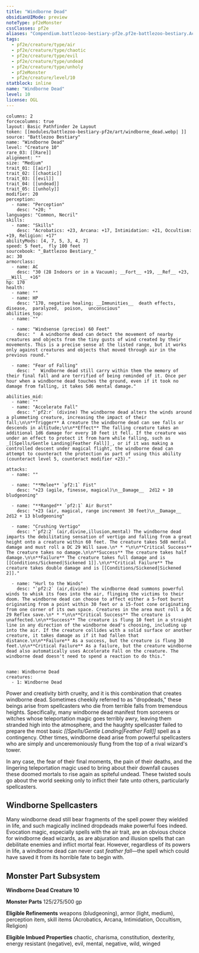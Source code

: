 ```yaml
---
title: "Windborne Dead"
obsidianUIMode: preview
noteType: pf2eMonster
cssClasses: pf2e
aliases: "Compendium.battlezoo-bestiary-pf2e.pf2e-battlezoo-bestiary.Actor.nE8oSSKPn4yE8UV4" 
tags:
  - pf2e/creature/type/air
  - pf2e/creature/type/chaotic
  - pf2e/creature/type/evil
  - pf2e/creature/type/undead
  - pf2e/creature/type/unholy
  - pf2eMonster
  - pf2e/creature/level/10
statblock: inline
name: "Windborne Dead"
level: 10
license: OGL
---
```


```statblock
columns: 2
forcecolumns: true
layout: Basic Pathfinder 2e Layout
token: [[modules/battlezoo-bestiary-pf2e/art/windborne_dead.webp| ]]
source: "Battlezoo Bestiary"
name: "Windborne Dead"
level: "Creature 10"
rare_03: [[Rare]]
alignment: ""
size: "Medium"
trait_01: [[air]]
trait_02: [[chaotic]]
trait_03: [[evil]]
trait_04: [[undead]]
trait_05: [[unholy]]
modifier: 20
perception:
  - name: "Perception"
    desc: "+20; "
languages: "Common, Necril"
skills:
  - name: "Skills"
    desc: "Acrobatics: +23, Arcana: +17, Intimidation: +21, Occultism: +19, Religion: +17"
abilityMods: [4, 7, 5, 3, 4, 7]
speed: 5 feet,  fly 100 feet
sourcebook: "_Battlezoo Bestiary_"
ac: 30
armorclass:
  - name: AC
    desc: "30 (28 Indoors or in a Vacuum); __Fort__ +19, __Ref__ +23, __Will__ +16"
hp: 170
health:
  - name: ""
  - name: HP
    desc: "170, negative healing; __Immunities__  death effects,  disease,  paralyzed,  poison,  unconscious"
abilities_top:
  - name: ""

  - name: "Windsense (precise) 60 Feet"
    desc: "  A windborne dead can detect the movement of nearby creatures and objects from the tiny gusts of wind created by their movements. This is a precise sense at the listed range, but it works only against creatures and objects that moved through air in the previous round."

  - name: "Fear of Falling"
    desc: "  Windborne dead still carry within them the memory of their final fall and are terrified of being reminded of it. Once per hour when a windborne dead touches the ground, even if it took no damage from falling, it takes 5d6 mental damage."

abilities_mid:
  - name: ""
  - name: "Accelerate Fall"
    desc: "`pf2:r` (divine) The windborne dead alters the winds around a plummeting creature, increasing the impact of their fall;\n\n**Trigger** A creature the windborne dead can see falls or descends in altitude;\n\n**Effect** The falling creature takes an additional 1d6 damage for every 10 feet it fell. If the creature was under an effect to protect it from harm while falling, such as _[[Spells/Gentle Landing|Feather Fall]]_, or if it was making a controlled descent under magical flight, the windborne dead can attempt to counteract the protection as part of using this ability (counteract level 5, counteract modifier +23)."

attacks:
  - name: ""

  - name: "**Melee** `pf2:1` Fist"
    desc: "+23 (agile, finesse, magical)\n__Damage__  2d12 + 10 bludgeoning"

  - name: "**Ranged** `pf2:1` Air Burst"
    desc: "+23 (air, magical, range increment 30 feet)\n__Damage__  2d12 + 13 bludgeoning"

  - name: "Crushing Vertigo"
    desc: "`pf2:2` (air,divine,illusion,mental) The windborne dead imparts the debilitating sensation of vertigo and falling from a great height onto a creature within 60 feet. The creature takes 5d8 mental damage and must roll a DC 29 Will save.\n* * *\n\n**Critical Success** The creature takes no damage.\n\n**Success** The creature takes half damage.\n\n**Failure** The creature takes full damage and is [[Conditions/Sickened|Sickened 1]].\n\n**Critical Failure** The creature takes double damage and is [[Conditions/Sickened|Sickened 2]]."

  - name: "Hurl to the Winds"
    desc: "`pf2:2` (air,divine) The windborne dead summons powerful winds to whisk its foes into the air, flinging the victims to their doom. The windborne dead can choose to affect either a 5-foot burst originating from a point within 30 feet or a 15-foot cone originating from one corner of its own space. Creatures in the area must roll a DC 29 Reflex save.\n* * *\n\n**Critical Success** The creature is unaffected.\n\n**Success** The creature is flung 10 feet in a straight line in any direction of the windborne dead's choosing, including up into the air. If the creature collides with a solid surface or another creature, it takes damage as if it had fallen that distance.\n\n**Failure** As a success, but the creature is flung 30 feet.\n\n**Critical Failure** As a failure, but the creature windborne dead also automatically uses Accelerate Fall on the creature. The windborne dead doesn't need to spend a reaction to do this."
 
```

```encounter-table
name: Windborne Dead
creatures:
  - 1: Windborne Dead
```



Power and creativity birth cruelty, and it is this combination that creates windborne dead. Sometimes cheekily referred to as "dropdeads," these beings arise from spellcasters who die from terrible falls from tremendous heights. Specifically, many windborne dead manifest from sorcerers or witches whose teleportation magic goes terribly awry, leaving them stranded high into the atmosphere, and the haughty spellcaster failed to prepare the most basic _[[Spells/Gentle Landing|Feather Fall]]_ spell as a contingency. Other times, windborne dead arise from powerful spellcasters who are simply and unceremoniously flung from the top of a rival wizard's tower.

In any case, the fear of their final moments, the pain of their deaths, and the lingering teleportation magic used to bring about their downfall causes these doomed mortals to rise again as spiteful undead. These twisted souls go about the world seeking only to inflict their fate unto others, particularly spellcasters.

## Windborne Spellcasters

Many windborne dead still bear fragments of the spell power they wielded in life, and such magically inclined dropdeads make powerful foes indeed. Evocation magic, especially spells with the air trait, are an obvious choice for windborne dead wizards, as are abjuration and illusion spells that can debilitate enemies and inflict mortal fear. However, regardless of its powers in life, a windborne dead can never cast _feather fall_—the spell which could have saved it from its horrible fate to begin with.

## Monster Part Subsystem

**Windborne Dead Creature 10**

**Monster Parts** 125/275/500 gp

**Eligible Refinements** weapons (bludgeoning), armor (light, medium), perception item, skill items (Acrobatics, Arcana, Intimidation, Occultism, Religion)

**Eligible Imbued Properties** chaotic, charisma, constitution, dexterity, energy resistant (negative), evil, mental, negative, wild, winged
